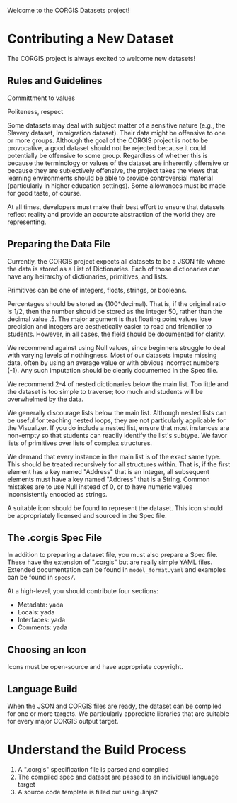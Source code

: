 Welcome to the CORGIS Datasets project!

Contributing a New Dataset
==========================

The CORGIS project is always excited to welcome new datasets!

Rules and Guidelines
--------------------

Committment to values

Politeness, respect

Some datasets may deal with subject matter of a sensitive nature (e.g., the Slavery dataset, Immigration dataset). Their data might be offensive to one or more groups. Although the goal of the CORGIS project is not to be provocative, a good dataset should not be rejected because it could potentially be offensive to some group. Regardless of whether this is because the terminology or values of the dataset are inherently offensive or because they are subjectively offensive, the project takes the views that learning environments should be able to provide controversial material (particularly in higher education settings). Some allowances must be made for good taste, of course.

At all times, developers must make their best effort to ensure that datasets reflect reality and provide an accurate abstraction of the world they are representing.

Preparing the Data File
-----------------------

Currently, the CORGIS project expects all datasets to be a JSON file where the data is stored as a List of Dictionaries. Each of those dictionaries can have any heirarchy of dictionaries, primitives, and lists.

Primitives can be one of integers, floats, strings, or booleans.

Percentages should be stored as (100\*decimal). That is, if the original ratio is 1/2, then the number should be stored as the integer 50, rather than the decimal value .5. The major argument is that floating point values lose precision and integers are aesthetically easier to read and friendlier to students. However, in all cases, the field should be documented for clarity.

We recommend against using Null values, since beginners struggle to deal with varying levels of nothingness. Most of our datasets impute missing data, often by using an average value or with obvious incorrect numbers (-1). Any such imputation should be clearly documented in the Spec file.

We recommend 2-4 of nested dictionaries below the main list. Too little and the dataset is too simple to traverse; too much and students will be overwhelmed by the data.

We generally discourage lists below the main list. Although nested lists can be useful for teaching nested loops, they are not particularly applicable for the Visualizer. If you do include a nested list, ensure that most instances are non-empty so that students can readily identify the list's subtype. We favor lists of primitives over lists of complex structures.

We demand that every instance in the main list is of the exact same type. This should be treated recursively for all structures within. That is, if the first element has a key named "Address" that is an integer, all subsequent elements must have a key named "Address" that is a String. Common mistakes are to use Null instead of 0, or to have numeric values inconsistently encoded as strings.

A suitable icon should be found to represent the dataset. This icon should be appropriately licensed and sourced in the Spec file.

The .corgis Spec File
---------------------

In addition to preparing a dataset file, you must also prepare a Spec file. These have the extension of ".corgis" but are really simple YAML files. Extended documentation can be found in `model_format.yaml` and examples can be found in `specs/`.

At a high-level, you should contribute four sections:

* Metadata: yada
* Locals: yada
* Interfaces: yada
* Comments: yada

Choosing an Icon
----------------

Icons must be open-source and have appropriate copyright.

Language Build
--------------

When the JSON and CORGIS files are ready, the dataset can be compiled for one or more targets. We particularly appreciate libraries that are suitable for every major CORGIS output target.


Understand the Build Process
============================

1. A ".corgis" specification file is parsed and compiled
2. The compiled spec and dataset are passed to an individual language target
3. A source code template is filled out using Jinja2

